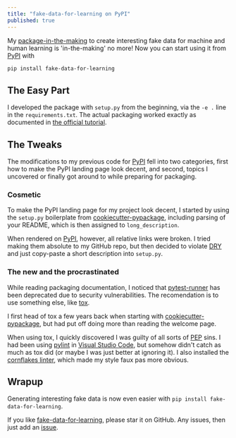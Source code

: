```yaml
---
title: "fake-data-for-learning on PyPI"
published: true
---
```


My [package-in-the-making](2020-02-20-risk-ai-workshop) to create interesting fake data for machine and human learning is 'in-the-making' no more! Now you can start using it from [PyPI](https://pypi.org/project/fake-data-for-learning/) with

```bash
pip install fake-data-for-learning
```

## The Easy Part

I developed the package with `setup.py` from the beginning, via the `-e .` line in the `requirements.txt`. The actual packaging worked exactly as documented in [the official tutorial](https://packaging.python.org/tutorials/packaging-projects/).

## The Tweaks

The modifications to my previous code for [PyPI](https://pypi.org/) fell into two categories, first how to make the PyPI landing page look decent, and second, topics I uncovered or finally got around to while preparing for packaging.

### Cosmetic

To make the PyPI landing page for my project look decent, I started by using the `setup.py` boilerplate from [cookiecutter-pypackage](https://github.com/audreyr/cookiecutter-pypackage), including parsing of your README, which is then assigned to `long_description`.

When rendered on [PyPI](https://pypi.org/), however, all relative links were broken. I tried making them absolute to my GitHub repo, but then decided to violate [DRY](https://en.wikipedia.org/wiki/Don%27t_repeat_yourself) and just copy-paste a short description into `setup.py`.

### The new and the procrastinated

While reading packaging documentation, I noticed that [pytest-runner](https://pypi.org/project/pytest-runner/) has been deprecated due to security vulnerabilities. The recomendation is to use something else, like [tox](https://tox.readthedocs.io/en/latest/).

I first head of tox a few years back when starting with [cookiecutter-pypackage](https://github.com/audreyr/cookiecutter-pypackage), but had put off doing more than reading the welcome page.

When using tox, I quickly discovered I was guilty of all sorts of [PEP](https://www.python.org/dev/peps/) sins. I had been using [pylint](https://www.pylint.org/) in [Visual Studio Code](https://code.visualstudio.com/), but somehow didn't catch as much as tox did (or maybe I was just better at ignoring it). I also installed the [cornflakes linter](https://marketplace.visualstudio.com/items?itemName=kevinglasson.cornflakes-linter), which made my style faux pas more obvious.

## Wrapup

Generating interesting fake data is now even easier with ```pip install fake-data-for-learning```.

If you like [fake-data-for-learning](https://github.com/munichpavel/fake-data-for-learning/), please star it on GitHub. Any issues, then just add an [issue](https://github.com/munichpavel/fake-data-for-learning/issues).